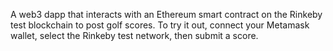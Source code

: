 A web3 dapp that interacts with an Ethereum smart contract on the Rinkeby test blockchain to post golf scores. To try it out, connect your Metamask wallet, select the Rinkeby test network, then submit a score.
